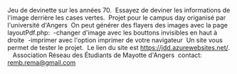 Jeu de devinette sur les années 70.&nbsp;
Essayez de deviner les informations de l'image derrière les cases vertes.&nbsp;
Projet pour le campus day origanisé par l'université d'Angers&nbsp;
On peut générer des flayers des images avec la page layoutPdf.php:&nbsp;
	-changer d'image avec les bouttons invisibles en haut à droite&nbsp;
	-imprimer avec l'option imprimer de votre navigateur&nbsp;
Un site vous permet de tester le projet.&nbsp;
Le lien du site est https://jdd.azurewebsites.net/.&nbsp;
&nbsp;&nbsp;
Association Réseau des Étudiants de Mayotte d'Angers&nbsp;
contact: remb.rema@gmail.com
